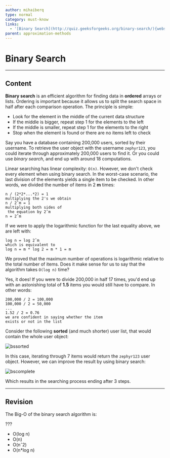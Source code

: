 ```yaml
---
author: mihaiberq
type: normal
category: must-know
links:
  - '[Binary Search](http://quiz.geeksforgeeks.org/binary-search/){website}'
parent: approximation-methods
---
```


# Binary Search


---

## Content

**Binary search** is an efficient algorithm for finding data in **ordered** arrays or lists. Ordering is important because it allows us to split the search space in half after each comparison operation. The principle is simple:

* Look for the element in the middle of the current data structure
* If the middle is bigger, repeat step 1 for the elements to the left
* If the middle is smaller, repeat step 1 for the elements to the right
* Stop when the element is found or there are no items left to check

Say you have a database containing 200,000 users, sorted by their username. To retrieve the user object with the username `zephyr123`, you could iterate through approximately 200,000 users to find it. Or you could use *binary search*, and end up with around 18 computations.

Linear searching has linear complexity: `O(n)`. However, we don't check every element when using binary search. In the worst-case scenario, the last division of the elements yields a single item to be checked. In other words, we divided the number of items in 2 **m** times:

```plain-text
n / (2*2*...*2) = 1
multiplying the 2's we obtain
n / 2ˆm = 1
multiplying both sides of
 the equation by 2ˆm
n = 2ˆm
```

If we were to apply the logarithmic function for the last equality above, we are left with:

```plain-text
log n = log 2ˆm
which is equivalent to
log n = m * log 2 = m * 1 = m
```

We proved that the maximum number of operations is logarithmic relative to the total number of items. Does it make sense for us to say that the algorithm takes `O(log n)` time?

Yes, it does! If you were to divide 200,000 in half 17 times, you'd end up with an astonishing total of **1.5** items you would still have to compare. In other words:

```plain-text
200,000 / 2 = 100,000
100,000 / 2 = 50,000
...
1.52 / 2 = 0.76
we are confident in saying whether the item
exists or not in the list
```

Consider the following **sorted** (and much shorter) user list, that would contain the whole user object:

![bssorted](https://img.enkipro.com/9ea66b4e1e80d4ea41a0e6e520b22cb4.png)

In this case, iterating through 7 items would return the `zephyr123` user object. However, we can improve the result by using binary search:

![bscomplete](https://img.enkipro.com/7ec73ac762b151f7446cee9def633469.png)

Which results in the searching process ending after 3 steps.


---

## Revision

The Big-O of the binary search algorithm is:

???

* O(log n)
* O(n)
* O(nˆ2)
* O(n*log n)
